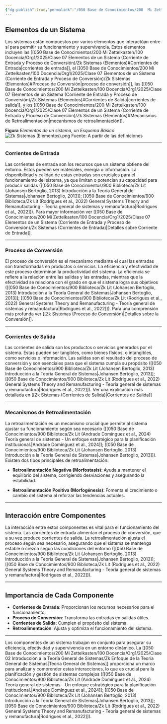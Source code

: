```yaml
---
{"dg-publish":true,"permalink":"/050 Base de Conocimientos/200  Mi Zettelkasten/100 Docencia/Org1/2025/Clase 07 Elementos de un Sistema (Corriente de Entrada y Proceso de Conversión)/Zk Sistemas (Elementos)/","tags":["digitalGarden","elementos"]}
---
```


## Elementos de un Sistema

Los sistemas están compuestos por varios elementos que interactúan entre sí para permitir su funcionamiento y supervivencia. Estos elementos incluyen las [[050 Base de Conocimientos/200  Mi Zettelkasten/100 Docencia/Org1/2025/Clase 07 Elementos de un Sistema (Corriente de Entrada y Proceso de Conversión)/Zk Sistemas (Elementos)#Corrientes de Entrada\|corrientes de entrada]], el [[050 Base de Conocimientos/200  Mi Zettelkasten/100 Docencia/Org1/2025/Clase 07 Elementos de un Sistema (Corriente de Entrada y Proceso de Conversión)/Zk Sistemas (Elementos)#Proceso de Conversión\|proceso de conversión]], las [[050 Base de Conocimientos/200  Mi Zettelkasten/100 Docencia/Org1/2025/Clase 07 Elementos de un Sistema (Corriente de Entrada y Proceso de Conversión)/Zk Sistemas (Elementos)#Corrientes de Salida\|corrientes de salida]], y los [[050 Base de Conocimientos/200  Mi Zettelkasten/100 Docencia/Org1/2025/Clase 07 Elementos de un Sistema (Corriente de Entrada y Proceso de Conversión)/Zk Sistemas (Elementos)#Mecanismos de Retroalimentación\|mecanismos de retroalimentación]].

**Figura**
_Elementos de un sistema, un Esquema Básico_
![Zk Sistemas (Elementos).png](/img/user/050%20Base%20de%20Conocimientos/200%20%20Mi%20Zettelkasten/100%20Docencia/Org1/2025/Clase%2007%20Elementos%20de%20un%20Sistema%20(Corriente%20de%20Entrada%20y%20Proceso%20de%20Conversi%C3%B3n)/000%20Adjuntos/Zk%20Sistemas%20(Elementos).png)
Fuente:  A partir de las definiciones

----
### Corrientes de Entrada

Las corrientes de entrada son los recursos que un sistema obtiene del entorno. Estos pueden ser materiales, energía o información. La disponibilidad y calidad de estas entradas son cruciales para el funcionamiento del sistema, ya que limitan o potencian su capacidad para producir salidas ([[050 Base de Conocimientos/900 Biblioteca/Zk Lit (Johansen Bertoglio, 2013) Introducción a la Teoría General de Sistemas\|Johansen Bertoglio, 2013]]; [[050 Base de Conocimientos/900 Biblioteca/Zk Lit (Rodrigues et al., 2022) General Systems Theory and Remanufacturing - Teoría general de sistemas y remanufactura\|Rodrigues et al., 2022]]). Para mayor información ver [[050 Base de Conocimientos/200  Mi Zettelkasten/100 Docencia/Org1/2025/Clase 07 Elementos de un Sistema (Corriente de Entrada y Proceso de Conversión)/Zk Sistemas (Corrientes de Entrada)\|Detalles sobre Corriente de Entrada]].

----
### Proceso de Conversión

El proceso de conversión es el mecanismo mediante el cual las entradas son transformadas en productos o servicios. La eficiencia y efectividad de este proceso determinan la productividad del sistema. La eficiencia se refiere a la relación entre las salidas y las entradas, mientras que la efectividad se relaciona con el grado en que el sistema logra sus objetivos ([[050 Base de Conocimientos/900 Biblioteca/Zk Lit (Johansen Bertoglio, 2013) Introducción a la Teoría General de Sistemas\|Johansen Bertoglio, 2013]]; [[050 Base de Conocimientos/900 Biblioteca/Zk Lit (Rodrigues et al., 2022) General Systems Theory and Remanufacturing - Teoría general de sistemas y remanufactura\|Rodrigues et al., 2022]]). Para una comprensión más profunda ver [[Zk Sistemas (Proceso de Conversión)\|Detalles sobre la Conversión]].

----
### Corrientes de Salida

Las corrientes de salida son los productos o servicios generados por el sistema. Estas pueden ser tangibles, como bienes físicos, o intangibles, como servicios o información. Las salidas son el resultado del proceso de conversión y son esenciales para que el sistema cumpla su propósito ([[050 Base de Conocimientos/900 Biblioteca/Zk Lit (Johansen Bertoglio, 2013) Introducción a la Teoría General de Sistemas\|Johansen Bertoglio, 2013]]; [[050 Base de Conocimientos/900 Biblioteca/Zk Lit (Rodrigues et al., 2022) General Systems Theory and Remanufacturing - Teoría general de sistemas y remanufactura\|Rodrigues et al., 2022]]).  Ver una explicación más detallada en [[Zk Sistemas (Corrientes de Salida)\|Corrientes de Salida]]

----
### Mecanismos de Retroalimentación

La retroalimentación es un mecanismo crucial que permite al sistema ajustar su funcionamiento según sea necesario ([[050 Base de Conocimientos/900 Biblioteca/Zk Lit (Andrade Domínguez et al., 2024) Teoría general de sistemas - Un enfoque estratégico para la planificación institucional.\|Andrade Domínguez et al., 2024]]; [[050 Base de Conocimientos/900 Biblioteca/Zk Lit (Johansen Bertoglio, 2013) Introducción a la Teoría General de Sistemas\|Johansen Bertoglio, 2013]]). Existen dos tipos principales de retroalimentación:

- **Retroalimentación Negativa (Morfostasis)**: Ayuda a mantener el equilibrio del sistema, corrigiendo desviaciones y asegurando la estabilidad.
    
- **Retroalimentación Positiva (Morfogénesis)**: Fomenta el crecimiento o cambio del sistema al reforzar las tendencias actuales.

----
## Interacción entre Componentes

La interacción entre estos componentes es vital para el funcionamiento del sistema. Las corrientes de entrada alimentan el proceso de conversión, que a su vez produce corrientes de salida. La retroalimentación ajusta el proceso según sea necesario, asegurando que el sistema se mantenga estable o crezca según las condiciones del entorno ([[050 Base de Conocimientos/900 Biblioteca/Zk Lit (Johansen Bertoglio, 2013) Introducción a la Teoría General de Sistemas\|Johansen Bertoglio, 2013]]; [[050 Base de Conocimientos/900 Biblioteca/Zk Lit (Rodrigues et al., 2022) General Systems Theory and Remanufacturing - Teoría general de sistemas y remanufactura\|Rodrigues et al., 2022]]).

----
## Importancia de Cada Componente

- **Corrientes de Entrada**: Proporcionan los recursos necesarios para el funcionamiento.
- **Proceso de Conversión**: Transforma las entradas en salidas útiles.
- **Corrientes de Salida**: Cumplen el propósito del sistema.
- **Retroalimentación**: Ajusta y optimiza el funcionamiento del sistema.

----
Los componentes de un sistema trabajan en conjunto para asegurar su eficiencia, efectividad y supervivencia en un entorno dinámico. La [[050 Base de Conocimientos/200  Mi Zettelkasten/100 Docencia/Org1/2025/Clase 02 Introducción a la Teoría General de Sistemas/Zk Enfoque de la Teoría General de Sistemas\|Teoría General de Sistemas]] proporciona un marco para analizar y comprender estas interacciones, lo que es crucial para la planificación y gestión de sistemas complejos ([[050 Base de Conocimientos/900 Biblioteca/Zk Lit (Andrade Domínguez et al., 2024) Teoría general de sistemas - Un enfoque estratégico para la planificación institucional.\|Andrade Domínguez et al., 2024]]; [[050 Base de Conocimientos/900 Biblioteca/Zk Lit (Johansen Bertoglio, 2013) Introducción a la Teoría General de Sistemas\|Johansen Bertoglio, 2013]]; [[050 Base de Conocimientos/900 Biblioteca/Zk Lit (Rodrigues et al., 2022) General Systems Theory and Remanufacturing - Teoría general de sistemas y remanufactura\|Rodrigues et al., 2022]]).